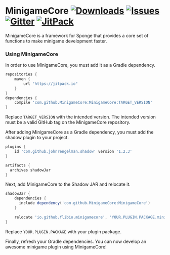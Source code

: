 # MinigameCore [![Downloads](https://img.shields.io/github/downloads/MinigameCore/MinigameCore/total.svg?style=flat-square)](https://github.com/MinigameCore/MinigameCore/releases) [![Issues](https://img.shields.io/github/issues/MinigameCore/MinigameCore.svg?style=flat-square)](http://www.github.com/MinigameCore/MinigameCore/issues/) [![Gitter](https://img.shields.io/badge/chat-on_gitter-3F51B5.svg?style=flat-square)](https://gitter.im/MinigameCore/MinigameCore) [![JitPack](https://img.shields.io/badge/dependency-jitpack-4CAF50.svg?style=flat-square)](https://jitpack.io/#MinigameCore/MinigameCore)

MinigameCore is a framework for Sponge that provides a core set of functions to make minigame development faster.

### Using MinigameCore

In order to use MinigameCore, you must add it as a Gradle dependency.

```gradle
repositories {
    maven {
        url "https://jitpack.io"
    }
}
dependencies {
    compile 'com.github.MinigameCore:MinigameCore:TARGET_VERSION'
}
```

Replace `TARGET_VERSION` with the intended version. The intended version must be a valid GitHub tag on the MinigameCore repository.

After adding MinigameCore as a Gradle dependency, you must add the shadow plugin to your project.

```gradle
plugins {
    id 'com.github.johnrengelman.shadow' version '1.2.3'
}

artifacts {
  archives shadowJar
}
```

Next, add MinigameCore to the Shadow JAR and relocate it.

```gradle
shadowJar {
    dependencies {
      include dependency('com.github.MinigameCore:MinigameCore')
    }
  
    relocate 'io.github.flibio.minigamecore', 'YOUR.PLUGIN.PACKAGE.minigamecore'
}
```

Replace `YOUR.PLUGIN.PACKAGE` with your plugin package.

Finally, refresh your Gradle dependencies. You can now develop an awesome minigame plugin using MinigameCore!
